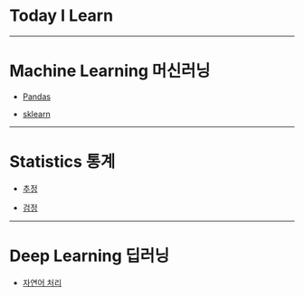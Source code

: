 Today I Learn
===============


---

# Machine Learning 머신러닝

* [Pandas](https://github.com/JAEHYUNYUK/Machine-Learning/blob/main/Pandas/README.md#pandas)

* [sklearn](https://github.com/JAEHYUNYUK/Machine-Learning/tree/main/sklearn#sickit-learning)

---

# Statistics 통계

* [추정](https://github.com/JAEHYUNYUK/-Statistics-/blob/main/README.md)

* [검정](https://github.com/JAEHYUNYUK/-Statistics-/blob/main/README.md)

---

# Deep Learning 딥러닝

* [자연어 처리](https://github.com/JAEHYUNYUK/Deep-learning#자연어-처리)
